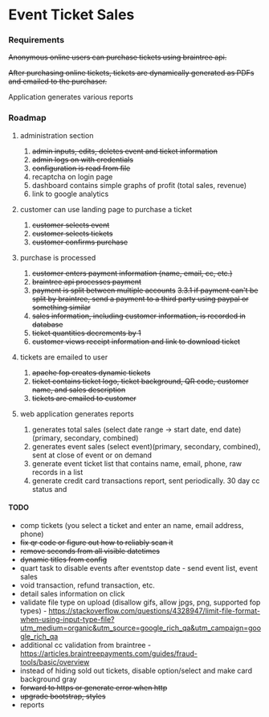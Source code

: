 # Event Ticket Sales

### Requirements

~~Anonymous online users can purchase tickets using braintree api.~~

~~After purchasing online tickets, tickets are dynamically generated as PDFs and emailed to the purchaser.~~

Application generates various reports

### Roadmap

1. administration section
    1. ~~admin inputs, edits, deletes event and ticket information~~
    2. ~~admin logs on with credentials~~
    3. ~~configuration is read from file~~
    4. recaptcha on login page
    5. dashboard contains simple graphs of profit (total sales, revenue)
    6. link to google analytics
	
2. customer can use landing page to purchase a ticket
	1. ~~customer selects event~~
	2. ~~customer selects tickets~~
	3. ~~customer confirms purchase~~
	
3. purchase is processed
	1. ~~customer enters payment information (name, email, cc, etc.)~~
	2. ~~braintree api processes payment~~
	3. ~~payment is split between multiple accounts~~
		~~3.3.1 if payment can't be split by braintree, send a payment to a third party using paypal or something similar~~
	4. ~~sales information, including customer information, is recorded in database~~
    5. ~~ticket quantities decrements by 1~~
    6. ~~customer views receipt information and link to download ticket~~
    
4. tickets are emailed to user
	1. ~~apache fop creates dynamic tickets~~
	2. ~~ticket contains ticket logo, ticket background, QR code, customer name, and sales description~~
	3. ~~tickets are emailed to customer~~

5. web application generates reports
	1. generates total sales (select date range -> start date, end date) (primary, secondary, combined)
	2. generates event sales (select event)(primary, secondary, combined), sent at close of event or on demand
	3. generate event ticket list that contains name, email, phone, raw records in a list
	4. generate credit card transactions report, sent periodically.  30 day cc status and 

#### TODO
* comp tickets (you select a ticket and enter an name, email address, phone)
* ~~fix qr code or figure out how to reliably scan it~~
* ~~remove seconds from all visible datetimes~~
* ~~dynamic titles from config~~
* quart task to disable events after eventstop date - send event list, event sales
* void transaction, refund transaction, etc.
* detail sales information on click
* validate file type on upload (disallow gifs, allow jpgs, png, supported fop types) - https://stackoverflow.com/questions/4328947/limit-file-format-when-using-input-type-file?utm_medium=organic&utm_source=google_rich_qa&utm_campaign=google_rich_qa
* additional cc validation from braintree - https://articles.braintreepayments.com/guides/fraud-tools/basic/overview
* instead of hiding sold out tickets, disable option/select and make card background gray
* ~~forward to https or generate error when http~~
* ~~upgrade bootstrap, styles~~
* reports